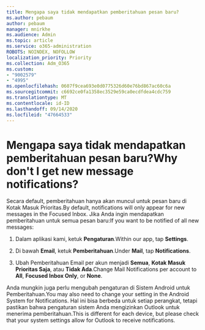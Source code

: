 ```yaml
---
title: Mengapa saya tidak mendapatkan pemberitahuan pesan baru?
ms.author: pebaum
author: pebaum
manager: mnirkhe
ms.audience: Admin
ms.topic: article
ms.service: o365-administration
ROBOTS: NOINDEX, NOFOLLOW
localization_priority: Priority
ms.collection: Adm_O365
ms.custom:
- "9002579"
- "4995"
ms.openlocfilehash: 0607f9cea693e0d0775326d60e76bd867ac60c6a
ms.sourcegitcommit: c6692ce0fa1358ec3529e59ca0ecdfdea4cdc759
ms.translationtype: MT
ms.contentlocale: id-ID
ms.lasthandoff: 09/14/2020
ms.locfileid: "47664533"
---
```

# <a name="why-dont-i-get-new-message-notifications"></a><span data-ttu-id="dbe59-102">Mengapa saya tidak mendapatkan pemberitahuan pesan baru?</span><span class="sxs-lookup"><span data-stu-id="dbe59-102">Why don't I get new message notifications?</span></span>

<span data-ttu-id="dbe59-103">Secara default, pemberitahuan hanya akan muncul untuk pesan baru di Kotak Masuk Prioritas.</span><span class="sxs-lookup"><span data-stu-id="dbe59-103">By default, notifications will only appear for new messages in the Focused Inbox.</span></span> <span data-ttu-id="dbe59-104">Jika Anda ingin mendapatkan pemberitahuan untuk semua pesan baru:</span><span class="sxs-lookup"><span data-stu-id="dbe59-104">If you want to be notified of all new messages:</span></span>

1. <span data-ttu-id="dbe59-105">Dalam aplikasi kami, ketuk **Pengaturan**.</span><span class="sxs-lookup"><span data-stu-id="dbe59-105">Within our app, tap **Settings**.</span></span>

2. <span data-ttu-id="dbe59-106">Di bawah **Email**, ketuk **Pemberitahuan**.</span><span class="sxs-lookup"><span data-stu-id="dbe59-106">Under **Mail**, tap **Notifications**.</span></span>

3. <span data-ttu-id="dbe59-107">Ubah Pemberitahuan Email per akun menjadi **Semua**, **Kotak Masuk Prioritas Saja**, atau **Tidak Ada**.</span><span class="sxs-lookup"><span data-stu-id="dbe59-107">Change Mail Notifications per account to **All**, **Focused Inbox Only**, or **None**.</span></span>

<span data-ttu-id="dbe59-108">Anda mungkin juga perlu mengubah pengaturan di Sistem Android untuk Pemberitahuan.</span><span class="sxs-lookup"><span data-stu-id="dbe59-108">You may also need to change your setting in the Android System for Notifications.</span></span> <span data-ttu-id="dbe59-109">Hal ini bisa berbeda untuk setiap perangkat, tetapi pastikan bahwa pengaturan sistem Anda mengizinkan Outlook untuk menerima pemberitahuan.</span><span class="sxs-lookup"><span data-stu-id="dbe59-109">This is different for each device, but please check that your system settings allow for Outlook to receive notifications.</span></span>
